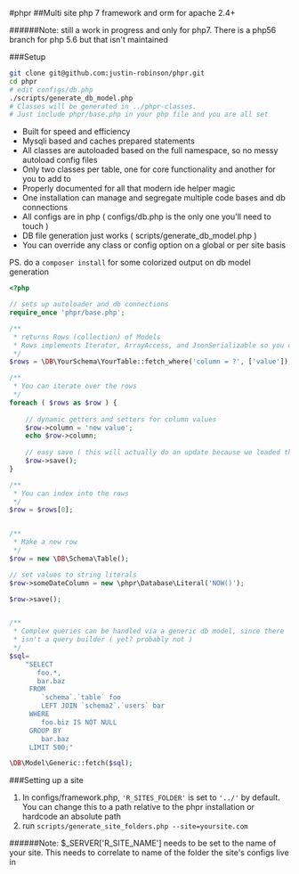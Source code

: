 #phpr
##Multi site php 7 framework and orm for apache 2.4+

######Note: still a work in progress and only for php7. There is a php56 branch for php 5.6 but that isn't maintained

###Setup
```bash
git clone git@github.com:justin-robinson/phpr.git
cd phpr
# edit configs/db.php
./scripts/generate_db_model.php
# Classes will be generated in ../phpr-classes.
# Just include phpr/base.php in your php file and you are all set
```

* Built for speed and efficiency
* Mysqli based and caches prepared statements
* All classes are autoloaded based on the full namespace, so no messy autoload config files
* Only two classes per table, one for core functionality and another for you to add to
* Properly documented for all that modern ide helper magic
* One installation can manage and segregate multiple code bases and db connections
* All configs are in php ( configs/db.php is the only one you'll need to touch ) 
* DB file generation just works ( scripts/generate_db_model.php )
* You can override any class or config option on a global or per site basis

PS. do a `composer install` for some colorized output on db model generation

```php
<?php

// sets up autoloader and db connections
require_once 'phpr/base.php';

/**
 * returns Rows (collection) of Models
 * Rows implements Iterator, ArrayAccess, and JsonSerializable so you can treat it like an array
 */
$rows = \DB\YourSchema\YourTable::fetch_where('column = ?', ['value']);

/**
 * You can iterate over the rows
 */
foreach ( $rows as $row ) {
    
    // dynamic getters and setters for column values
    $row->column = 'new value';
    echo $row->column;
    
    // easy save ( this will actually do an update because we loaded this row from the database ) 
    $row->save();
}

/**
 * You can index into the rows
 */
$row = $rows[0];


/**
 * Make a new row
 */
$row = new \DB\Schema\Table();

// set values to string literals
$row->someDateColumn = new \phpr\Database\Literal('NOW()');

$row->save();


/**
 * Complex queries can be handled via a generic db model, since there
 * isn't a query builder ( yet? probably not )
 */
$sql=
    "SELECT
       foo.*,
       bar.baz
     FROM
        `schema`.`table` foo
        LEFT JOIN `schema2`.`users` bar
     WHERE
        foo.biz IS NOT NULL
     GROUP BY
        bar.baz
     LIMIT 500;"

\DB\Model\Generic::fetch($sql);

```


###Setting up a site
1. In configs/framework.php, `'R_SITES_FOLDER'` is set to `'../'` by default.  You can change this to a path relative to the phpr installation or hardcode an absolute path
2. run `scripts/generate_site_folders.php --site=yoursite.com`

######Note: $_SERVER\['R_SITE_NAME'\] needs to be set to the name of your site.  This needs to correlate to name of the folder the site's configs live in